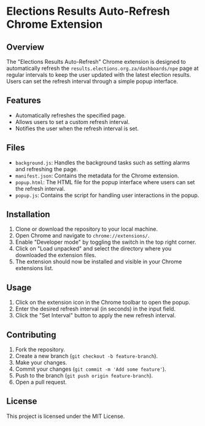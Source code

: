 # Elections Results Auto-Refresh Chrome Extension

## Overview
The "Elections Results Auto-Refresh" Chrome extension is designed to automatically refresh the `results.elections.org.za/dashboards/npe` page at regular intervals to keep the user updated with the latest election results. Users can set the refresh interval through a simple popup interface.

## Features
- Automatically refreshes the specified page.
- Allows users to set a custom refresh interval.
- Notifies the user when the refresh interval is set.

## Files
- `background.js`: Handles the background tasks such as setting alarms and refreshing the page.
- `manifest.json`: Contains the metadata for the Chrome extension.
- `popup.html`: The HTML file for the popup interface where users can set the refresh interval.
- `popup.js`: Contains the script for handling user interactions in the popup.

## Installation
1. Clone or download the repository to your local machine.
2. Open Chrome and navigate to `chrome://extensions/`.
3. Enable "Developer mode" by toggling the switch in the top right corner.
4. Click on "Load unpacked" and select the directory where you downloaded the extension files.
5. The extension should now be installed and visible in your Chrome extensions list.

## Usage
1. Click on the extension icon in the Chrome toolbar to open the popup.
2. Enter the desired refresh interval (in seconds) in the input field.
3. Click the "Set Interval" button to apply the new refresh interval.


## Contributing
1. Fork the repository.
2. Create a new branch (`git checkout -b feature-branch`).
3. Make your changes.
4. Commit your changes (`git commit -m 'Add some feature'`).
5. Push to the branch (`git push origin feature-branch`).
6. Open a pull request.

## License
This project is licensed under the MIT License.